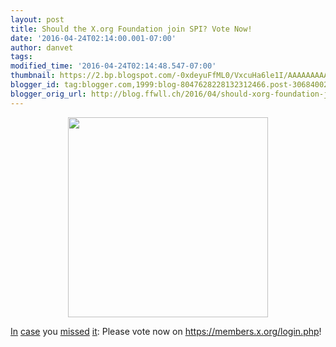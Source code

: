 ```yaml
---
layout: post
title: Should the X.org Foundation join SPI? Vote Now!
date: '2016-04-24T02:14:00.001-07:00'
author: danvet
tags: 
modified_time: '2016-04-24T02:14:48.547-07:00'
thumbnail: https://2.bp.blogspot.com/-0xdeyuFfML0/VxcuHa6le1I/AAAAAAAAAY0/szB2xu42-qwWGLZpwIitJYZkDKiNrgBsQCKgB/s72-c/vote_now.jpg
blogger_id: tag:blogger.com,1999:blog-8047628228132312466.post-3068400291878314076
blogger_orig_url: http://blog.ffwll.ch/2016/04/should-xorg-foundation-join-spi-vote-now.html
---
```


<div class="separator" style="clear: both; text-align: center;"><a href="https://2.bp.blogspot.com/-0xdeyuFfML0/VxcuHa6le1I/AAAAAAAAAY0/szB2xu42-qwWGLZpwIitJYZkDKiNrgBsQCKgB/s1600/vote_now.jpg" imageanchor="1" style="margin-left: 1em; margin-right: 1em;"><img border="0" height="320" src="https://2.bp.blogspot.com/-0xdeyuFfML0/VxcuHa6le1I/AAAAAAAAAY0/szB2xu42-qwWGLZpwIitJYZkDKiNrgBsQCKgB/s320/vote_now.jpg" width="320" /></a></div>



<a href="http://keithp.com/blogs/x.org-election/">In</a> <a href="https://phoronix.com/scan.php?page=news_item&amp;px=Xorg-2016-Elections-Start">case</a> you <a href="http://blog.ffwll.ch/2016/04/xorg-foundation-election-vote-now.html?showComment=1461317453899#c781631829836255757">missed</a> <a href="http://www.xorg-foundation.org/wiki/BoardOfDirectors/Elections/2016/">it</a>: Please vote now on <a href="https://members.x.org/login.php">https://members.x.org/login.php</a>!